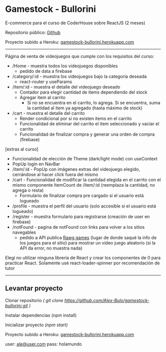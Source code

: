 # Gamestock - Bullorini
E-commerce para el curso de CoderHouse sobre ReactJS (2 meses)

Repositorio público: [Github](https://github.com/Alex-Bulo/gamestock-bullorini)

Proyecto subido a Heroku: [gamestock-bullorini.herokuapp.com](http://gamestock-bullorini.herokuapp.com/)
***

Página de venta de videojuegos que cumple con los requisitos del curso:
 - /Home - muestra todos los videojuegos disponibles 
	 - pedido de data a firebase
 - /category/:id - muestra los videojuegos bajo la categoría deseada
	 - react-router y useParams
 - /item/:id - muestra el detalle del videojuego deseado
	 - Contador para elegir cantidad de items dependiendo del stock
	 - Agregar item al carrito 
		 - Si no se encuentra en el carrito, lo agrega. Si se encuentra, suma la cantidad al item ya agregado (hasta máximo de stock)
- /cart - muestra el detalle del carrito
	 - Render condicional por si no existen items en el carrito
	 - Funcionalidad de eliminar del carrito el item seleccionado y vaciar el carrito
	 - Funcionalidad de finalizar compra y generar una orden de compra (firebase)

[extras al curso]
- Funcionalidad de elección de Theme (dark/light mode) con useContext
- PopUp login en NavBar
- /item/:id - PopUp con imágenes extras del videojuego elegido, cerrándose al hacer click fuera del mismo
- /cart - Funcionalidad de modificar la cantidad elegida en el carrito con el mismo componente ItemCount de /item/:id (reemplaza la cantidad, no agrega o resta)
	- Formulario de finalizar compra pre cargado si el usuario está logueado
- /profile - muestra el perfil del usuario (solo accesible si el usuario está logueado)
- /register - muestra formulario para registrarse (creación de user en firebase)
- /notFound - pagina de notFound con links para volver a los sitios navegables
	- pedido a API publica [Rawg games](https://rawg.io/apidocs) (lugar de donde saqué la info de los juegos para el sitio) para mostrar un video juego aleatorio (si la API da error, no muestra nada)

Elegí no utilizar ninguna librería de React y crear los componentes de 0 para practicar React. 
Solamente usé react-loader-spinner por recomendación de tutor
***

## Levantar proyecto

Clonar repositorio *( git clone https://github.com/Alex-Bulo/gamestock-bullorini.git )*

Instalar dependencias (npm install)

Inicializar proyecto *(npm start)*

Proyecto subido a Heroku: [gamestock-bullorini.herokuapp.com](http://gamestock-bullorini.herokuapp.com/)

user: ale@user.com
pass: holamundo
